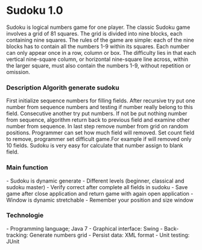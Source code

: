 <h1> Sudoku 1.0 </H1>
Sudoku is logical numbers game for one player. 
The classic Sudoku game involves a grid of 81 squares. The grid is divided into nine blocks, 
each containing nine squares. The rules of the game are simple: each of the nine blocks has to
contain all the numbers 1-9 within its squares. Each number can only appear once in a row, column
or box. The difficulty lies in that each vertical nine-square column, or horizontal nine-square 
line across, within the larger square, must also contain the numbers 1-9, without repetition or omission.

<H3> Description Algorith generate sudoku</H3>
 First initialize sequence numbers for filling fields.
 After recursive try put one number from sequence numbers and
 testing if number really belong to this field. Consecutive another 
 try put numbers. If not be put nothing number from sequence, algorithm
 return back to previous field and examine other number from sequence.
 In last step remove number from grid on random positions. Programmer can 
 set how much field will removed. Set count field to remove, programmer
 set difficult game.For example if will removed only 10 fields. Sudoku is very 
 easy for calculate that number assign to blank field.

<H3>Main function</H3>
- Sudoku is dynamic generate
- Different levels (beginner, classical and sudoku master)
- Verify correct after complete all fields in sudoku 
- Save game after close application and return game with again open application
- Window is dynamic stretchable
- Remember your position and size window

<H3>Technologie</H3>
- Programming language; Java 7
- Graphical interface: Swing
- Back-tracking: Generate numbers grid
- Persist data: XML format
- Unit testing: JUnit

